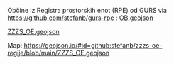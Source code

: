 
Občine iz Registra prostorskih enot (RPE) od GURS via https://github.com/stefanb/gurs-rpe : [OB.geojson](https://github.com/stefanb/gurs-rpe/blob/master/data/OB.geojson)

[ZZZS_OE.geojson](ZZZS_OE.geojson)

Map: https://geojson.io/#id=github:stefanb/zzzs-oe-regije/blob/main/ZZZS_OE.geojson
